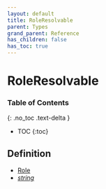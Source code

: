 ```yaml
---
layout: default
title: RoleResolvable
parent: Types
grand_parent: Reference
has_children: false
has_toc: true
---
```


# RoleResolvable
### Table of Contents
{: .no_toc .text-delta }

- TOC
{:toc}
## Definition
- [Role](/ref/classes/Role)
- *[string](https://developer.mozilla.org/en-US/docs/Web/JavaScript/Reference/Global_Objects/string)*
